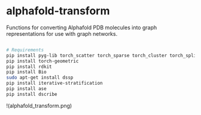 # alphafold-transform
Functions for converting Alphafold PDB molecules into graph representations for use with graph networks.

```bash

# Requirements
pip install pyg-lib torch_scatter torch_sparse torch_cluster torch_spline_conv -f https://data.pyg.org/whl/torch-2.1.0+cu118.html
pip install torch-geometric
pip install rdkit
pip install Bio
sudo apt-get install dssp
pip install iterative-stratification
pip install ase
pip install dscribe

```

!(alphafold_transform.png)

